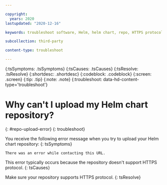 ```yaml
---

copyright:
  years: 2020
lastupdated: "2020-12-16"

keywords: troubleshoot software, Helm, helm chart, repo, HTTPS protocol

subcollection: third-party

content-type: troubleshoot

---
```


{:tsSymptoms: .tsSymptoms}
{:tsCauses: .tsCauses}
{:tsResolve: .tsResolve}
{:shortdesc: .shortdesc}
{:codeblock: .codeblock}
{:screen: .screen}
{:tip: .tip}
{:note: .note}
{:troubleshoot: data-hd-content-type='troubleshoot'}

# Why can't I upload my Helm chart repository?
{: #repo-upload-error}
{: troubleshoot}

You receive the following error message when you try to upload your Helm chart repository:
{: tsSymptoms}

`There was an error while contacting this URL.`

This error typically occurs because the repository doesn't support HTTPS protocol. 
{: tsCauses}

Make sure your repository supports HTTPS protocol. 
{: tsResolve}
